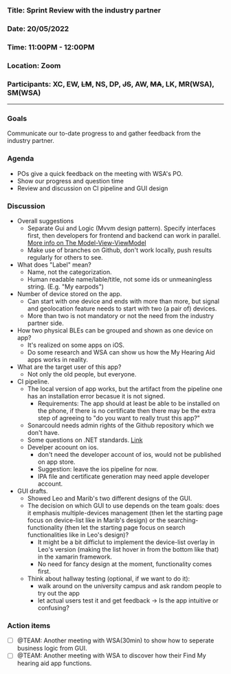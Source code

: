 ### Title: Sprint Review with the industry partner  
### Date: 20/05/2022  
### Time: 11:00PM - 12:00PM  
### Location: Zoom
### Participants: XC, EW, ~~LM~~, NS, DP, ~~JS~~, AW, ~~MA~~, LK, MR(WSA), SM(WSA)

---
### Goals
Communicate our to-date progress to and gather feedback from the industry partner. 

### Agenda
- POs give a quick feedback on the meeting with WSA's PO.
- Show our progress and question time 
- Review and discussion on CI pipeline and GUI design

### Discussion
- Overall suggestions
  - Separate Gui and Logic (Mvvm design pattern). Specify interfaces first, then developers for frontend and backend can work in parallel. [More info on The Model-View-ViewModel](https://docs.microsoft.com/en-us/xamarin/xamarin-forms/enterprise-application-patterns/mvvm)
  - Make use of branches on Github, don't work locally, push results regularly for others to see.
- What does "Label" mean? 
  - Name, not the categorization.
  - Human readable name/lable/title, not some ids or unmeaningless string. (E.g. "My earpods")
- Number of device stored on the app.
  - Can start with one device and ends with more than more, but signal and geolocation feature needs to start with two (a pair of) devices.
  - More than two is not mandatory or not the need from the industry partner side.
- How two physical BLEs can be grouped and shown as one device on app?
  - It's realized on some apps on iOS.
  - Do some research and WSA can show us how the My Hearing Aid apps works in reality.
- What are the target user of this app?
  - Not only the old people, but everyone.
- CI pipeline.
  - The local version of app works, but the artifact from the pipeline one has an installation error becasue it is not signed.
    - Requirements: The app should at least be able to be installed on the phone, if there is no certificate then there may be the extra step of agreeing to "do you want to really trust this app?" 
  -  Sonarcould needs admin rights of the Github repository which we don't have. 
  -  Some questions on .NET standards. [Link](https://docs.microsoft.com/en-us/dotnet/standard/net-standard?tabs=net-standard-2-0)
  -  Develper acoount on ios.
     -  don't need the developer account of ios, would not be published on app store. 
     -  Suggestion: leave the ios pipeline for now. 
     -  IPA file and certificate generation may need apple developer account. 
- GUI drafts.
  - Showed Leo and Marib's two different designs of the GUI.
  - The decision on which GUI to use depends on the team goals: does it emphasis multiple-devices management (then let the starting page focus on device-list like in Marib's design) or the searching-functionality (then let the starting page focus on search functionalities like in Leo's design)? 
    - It might be a bit difficlut to implement the device-list overlay in Leo's version (making the list hover in from the bottom like that) in the xamarin framework.
    - No need for fancy design at the moment, functionality comes first.
  - Think about hallway testing (optional, if we want to do it):
    - walk around on the university campus and ask random people to try out the app 
    - let actual users test it and get feedback -> Is the app intuitive or confusing? 

### Action items
- [ ] @TEAM: Another meeting with WSA(30min) to show how to seperate business logic from GUI.
- [ ] @TEAM: Another meeting with WSA to discover how their Find My hearing aid app functions.